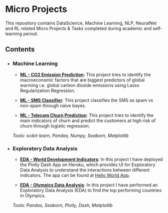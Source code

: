 # Micro Projects
This repository contains DataScience, Machine Learning, NLP, NeuralNet and RL related Micro Projects & Tasks completed during academic and self-learning period.

## Contents

- ### Machine Learning

	- **[ML - CO2 Emission Prediction](https://github.com/AbhishekKumar-0311/Micro-Projects/tree/main/ML-CO2-Emission-Prediction)**: This project tries to identify the  macroeconomic factors that are biggest predictors of global warming i.e. global carbon dioxide emissions using Lasso Regularization Regression.
	
	- **[ML - SMS Classifier](https://github.com/AbhishekKumar-0311/Micro-Projects/tree/main/ML-SMS-Classifier)**: This project classifies the SMS as spam vs non-spam through naive bayes.
	- **[ML - Telecom Churn Prediction](https://github.com/AbhishekKumar-0311/Micro-Projects/tree/main/ML-Telecom-Churn-Prediction)**: This project tries to identify the main indicators of churn and predict the customers at high risk of churn through logistic regression.

	_Tools: scikit-learn, Pandas, Numpy, Seaborn, Matplotlib_

- ### Exploratory Data Analysis

	- **[EDA - World Development Indicators](https://github.com/AbhishekKumar-0311/Micro-Projects/tree/main/EDA_World-Development-Indicators)**: In this project I have deployed the Plotly Dash App on Heroku, which provides UI for Exploratory Data Analysis to understand the interactions between different indicators.
	The app can be found at [Hello World App](https://hello-world-abhi.herokuapp.com/).
	
	- **[EDA - Olympics Data Analysis](https://github.com/AbhishekKumar-0311/Micro-Projects/tree/main/EDA-Olympics-Data-Analysis)**: In this project I have performed an Exploratory Data Analysis (EDA) to find the top performing countries in Olympics.

	_Tools: Pandas, Seaborn, Plotly, Dash, Matplotlib_
